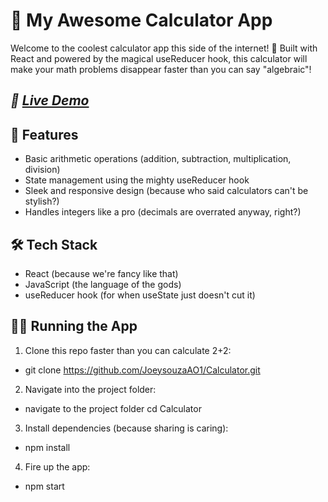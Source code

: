 # 🧮 My Awesome Calculator App

Welcome to the coolest calculator app this side of the internet! 🎉 Built with React and powered by the magical useReducer hook, this calculator will make your math problems disappear faster than you can say "algebraic"!

## *🔗 [Live Demo](https://joeysouzaao1.github.io/Calculator/)*

## 🚀 Features

- Basic arithmetic operations (addition, subtraction, multiplication, division)
- State management using the mighty useReducer hook
- Sleek and responsive design (because who said calculators can't be stylish?)
- Handles integers like a pro (decimals are overrated anyway, right?)

## 🛠️ Tech Stack

- React (because we're fancy like that)
- JavaScript (the language of the gods)
- useReducer hook (for when useState just doesn't cut it)

## 🏃‍♂️ Running the App

1. Clone this repo faster than you can calculate 2+2:
- git clone https://github.com/JoeysouzaAO1/Calculator.git
2. Navigate into the project folder:
- navigate to the project folder cd Calculator
3. Install dependencies (because sharing is caring):
- npm install
4. Fire up the app:
- npm start
